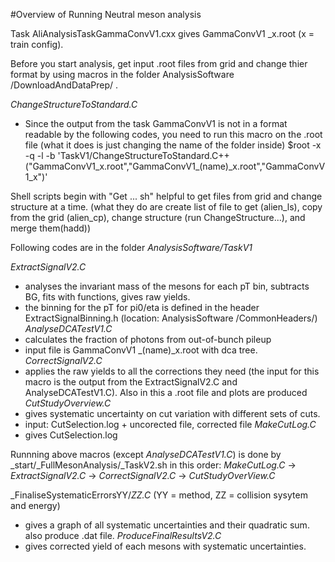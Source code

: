 #Overview of Running Neutral meson analysis

Task AliAnalysisTaskGammaConvV1.cxx gives GammaConvV1 _x.root (x = train config).

Before you start analysis, get input .root files from grid and change thier format by using macros in the folder AnalysisSoftware /DownloadAndDataPrep/ .

_ChangeStructureToStandard.C_
* Since the output from the task GammaConvV1 is not in a format readable by the following codes, you need to run this macro on the .root file (what it does is just changing the name of the folder inside)
$root -x -q -l -b 'TaskV1/ChangeStructureToStandard.C++("GammaConvV1_x.root","GammaConvV1_(name)_x.root","GammaConvV1_x")'

Shell scripts begin with "Get ... sh"
helpful to get files from grid and change structure at a time. (what they do are create list of file to get (alien_ls), copy from the grid (alien_cp), change structure (run ChangeStructure...), and merge them(hadd))

Following codes are in the folder *AnalysisSoftware/TaskV1*

_ExtractSignalV2.C_
* analyses the invariant mass of the mesons for each pT bin, subtracts BG, fits with functions, gives raw yields.
* the binning for the pT for pi0/eta is defined in the header ExtractSignalBinning.h (location: AnalysisSoftware /CommonHeaders/)
_AnalyseDCATestV1.C_
* calculates the fraction of photons from out-of-bunch pileup
* input file is GammaConvV1 _(name)_x.root with dca tree.
_CorrectSignalV2.C_
* applies the raw yields to all the corrections they need (the input for this macro is the output from the ExtractSignalV2.C and AnalyseDCATestV1.C). Also in this a .root file and plots are produced
_CutStudyOverview.C_
* gives systematic uncertainty on cut variation with different sets of cuts.
* input: CutSelection.log + uncorected file, corrected file
_MakeCutLog.C_
* gives CutSelection.log

Runnning above macros (except _AnalyseDCATestV1.C_) is done by _start/_FullMesonAnalysis/_TaskV2.sh in this order: _MakeCutLog.C_ -> _ExtractSignalV2.C_ -> _CorrectSignalV2.C_ -> _CutStudyOverView.C_


_FinaliseSystematicErrorsYY/_ZZ.C_ (YY = method, ZZ = collision sysytem and energy)
* gives a graph of all systematic uncertainties and their quadratic sum. also produce .dat file.
_ProduceFinalResultsV2.C_
* gives corrected yield of each mesons with systematic uncertainties.